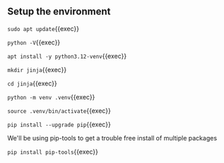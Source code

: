 ## Setup the environment

`sudo apt update`{{exec}}

`python -V`{{exec}}

`apt install -y python3.12-venv`{{exec}}


`mkdir jinja`{{exec}}

`cd jinja`{{exec}}

`python -m venv .venv`{{exec}}

`source .venv/bin/activate`{{exec}}

`pip install --upgrade pip`{{exec}}

We'll be using pip-tools to get a trouble free install of multiple packages

`pip install pip-tools`{{exec}}